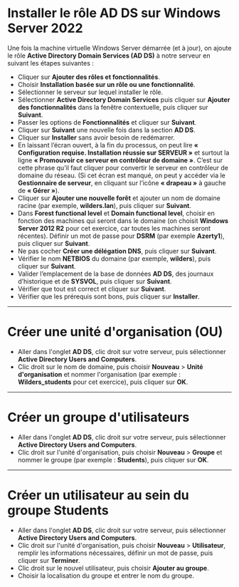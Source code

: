 # Installer le rôle AD DS sur Windows Server 2022

Une fois la machine virtuelle Windows Server démarrée (et à jour), on ajoute le rôle **Active Directory Domain Services (AD DS)** à notre serveur en suivant les étapes suivantes :

- Cliquer sur **Ajouter des rôles et fonctionnalités**.
- Choisir **Installation basée sur un rôle ou une fonctionnalité**.
- Sélectionner le serveur sur lequel installer le rôle.
- Sélectionner **Active Directory Domain Services** puis cliquer sur **Ajouter des fonctionnalités** dans la fenêtre contextuelle, puis cliquer sur **Suivant**.
- Passer les options de **Fonctionnalités** et cliquer sur **Suivant**.
- Cliquer sur **Suivant** une nouvelle fois dans la section **AD DS**.
- Cliquer sur **Installer** sans avoir besoin de redémarrer.
- En laissant l’écran ouvert, à la fin du processus, on peut lire **« Configuration requise. Installation réussie sur SERVEUR »** et surtout la ligne **« Promouvoir ce serveur en contrôleur de domaine »**. C’est sur cette phrase qu’il faut cliquer pour convertir le serveur en contrôleur de domaine du réseau. (Si cet écran est manqué, on peut y accéder via le **Gestionnaire de serveur**, en cliquant sur l’icône **« drapeau »** à gauche de **« Gérer »**).
- Cliquer sur **Ajouter une nouvelle forêt** et ajouter un nom de domaine racine (par exemple, **wilders.lan**), puis cliquer sur **Suivant**.
- Dans **Forest functional level** et **Domain functional level**, choisir en fonction des machines qui seront dans le domaine (on choisit **Windows Server 2012 R2** pour cet exercice, car toutes les machines seront récentes). Définir un mot de passe pour **DSRM** (par exemple **Azerty1**), puis cliquer sur **Suivant**.
- Ne pas cocher **Créer une délégation DNS**, puis cliquer sur **Suivant**.
- Vérifier le nom **NETBIOS** du domaine (par exemple, **wilders**), puis cliquer sur **Suivant**.
- Valider l’emplacement de la base de données **AD DS**, des journaux d’historique et de **SYSVOL**, puis cliquer sur **Suivant**.
- Vérifier que tout est correct et cliquer sur **Suivant**.
- Vérifier que les prérequis sont bons, puis cliquer sur **Installer**.

---

# Créer une unité d'organisation (OU)

- Aller dans l'onglet **AD DS**, clic droit sur votre serveur, puis sélectionner **Active Directory Users and Computers**.
- Clic droit sur le nom de domaine, puis choisir **Nouveau** > **Unité d'organisation** et nommer l'organisation (par exemple : **Wilders_students** pour cet exercice), puis cliquer sur **OK**.

---

# Créer un groupe d'utilisateurs

- Aller dans l'onglet **AD DS**, clic droit sur votre serveur, puis sélectionner **Active Directory Users and Computers**.
- Clic droit sur l'unité d'organisation, puis choisir **Nouveau** > **Groupe** et nommer le groupe (par exemple : **Students**), puis cliquer sur **OK**.

---

# Créer un utilisateur au sein du groupe **Students**

- Aller dans l'onglet **AD DS**, clic droit sur votre serveur, puis sélectionner **Active Directory Users and Computers**.
- Clic droit sur l'unité d'organisation, puis choisir **Nouveau** > **Utilisateur**, remplir les informations nécessaires, définir un mot de passe, puis cliquer sur **Terminer**.
- Clic droit sur le nouvel utilisateur, puis choisir **Ajouter au groupe**.
- Choisir la localisation du groupe et entrer le nom du groupe.
